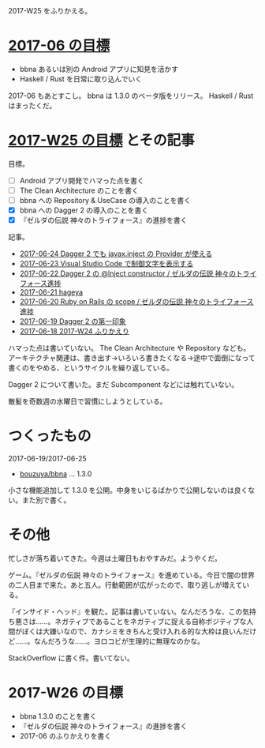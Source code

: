 2017-W25 をふりかえる。

# [2017-06 の目標][2017-05-31]

- bbna あるいは別の Android アプリに知見を活かす
- Haskell / Rust を日常に取り込んでいく

2017-06 もあとすこし。 bbna は 1.3.0 のベータ版をリリース。 Haskell / Rust はまったくだ。

# [2017-W25 の目標][2017-06-18] とその記事

目標。

- [ ] Android アプリ開発でハマった点を書く
- [ ] The Clean Architecture のことを書く
- [ ] bbna への Repository & UseCase の導入のことを書く
- [x] bbna への Dagger 2 の導入のことを書く
- [x] 『ゼルダの伝説 神々のトライフォース』の進捗を書く

記事。

- [2017-06-24 Dagger 2 でも javax.inject の Provider<T> が使える][2017-06-24]
- [2017-06-23 Visual Studio Code で制御文字を表示する][2017-06-23]
- [2017-06-22 Dagger 2 の @Inject constructor / ゼルダの伝説 神々のトライフォース進捗][2017-06-22]
- [2017-06-21 hageya][2017-06-21]
- [2017-06-20 Ruby on Rails の scope / ゼルダの伝説 神々のトライフォース進捗][2017-06-20]
- [2017-06-19 Dagger 2 の第一印象][2017-06-19]
- [2017-06-18 2017-W24 ふりかえり][2017-06-18]

ハマった点は書いていない。 The Clean Architecture や Repository なども。アーキテクチャ関連は、書き出す→いろいろ書きたくなる→途中で面倒になって書くのをやめる、というサイクルを繰り返している。

Dagger 2 について書いた。まだ Subcomponent などには触れていない。

散髪を奇数週の水曜日で習慣にしようとしている。

# つくったもの

2017-06-19/2017-06-25

- [bouzuya/bbna][] ... 1.3.0

小さな機能追加して 1.3.0 を公開。中身をいじるばかりで公開しないのは良くない。また別で書く。

# その他

忙しさが落ち着いてきた。今週は土曜日もおやすみだ。ようやくだ。

ゲーム。『ゼルダの伝説 神々のトライフォース』を進めている。今日で闇の世界の二人目まで来た。あと五人。行動範囲が広がったので、取り逃しが増えている。

『インサイド・ヘッド』を観た。記事は書いていない。なんだろうな、この気持ち悪さは……。ネガティブであることをネガティブに捉える自称ポジティブな人間がぼくは大嫌いなので、カナシミをきちんと受け入れる的な大枠は良いんだけど……。なんだろうな……。ヨロコビが生理的に無理なのかな。

StackOverflow に書く件。書いてない。

# 2017-W26 の目標

- bbna 1.3.0 のことを書く
- 『ゼルダの伝説 神々のトライフォース』の進捗を書く
- 2017-06 のふりかえりを書く

[2017-05-31]: http://blog.bouzuya.net/2017/05/31/
[2017-06-18]: http://blog.bouzuya.net/2017/06/18/
[2017-06-19]: http://blog.bouzuya.net/2017/06/19/
[2017-06-20]: http://blog.bouzuya.net/2017/06/20/
[2017-06-21]: http://blog.bouzuya.net/2017/06/21/
[2017-06-22]: http://blog.bouzuya.net/2017/06/22/
[2017-06-23]: http://blog.bouzuya.net/2017/06/23/
[2017-06-24]: http://blog.bouzuya.net/2017/06/24/
[bouzuya/bbna]: https://github.com/bouzuya/bbna
